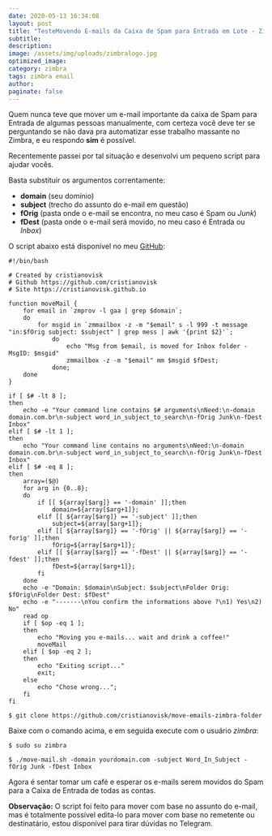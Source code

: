 ```yaml
---
date: 2020-05-13 16:34:08
layout: post
title: "TesteMovendo E-mails da Caixa de Spam para Entrada em Lote - Zimbra"
subtitle:
description:
image: /assets/img/uploads/zimbralogo.jpg
optimized_image:
category: zimbra
tags: zimbra email
author:
paginate: false
---
```

Quem nunca teve que mover um e-mail importante da caixa de Spam para Entrada de algumas pessoas manualmente, com certeza você deve ter se perguntando se não dava pra automatizar esse trabalho massante no Zimbra, e eu respondo **sim** é possível.

Recentemente passei por tal situação e desenvolvi um pequeno script para ajudar vocês.

Basta substituir os argumentos correntamente:

- **domain** (seu domínio)
- **subject** (trecho do assunto do e-mail em questão)
- **fOrig** (pasta onde o e-mail se encontra, no meu caso é Spam ou *Junk*)
- **fDest** (pasta  onde o e-mail será movido, no meu caso é Entrada ou *Inbox*)

O script abaixo está disponível no meu [GitHub](https://github.com/cristianovisk/move-emails-zimbra-folder):

    #!/bin/bash

    # Created by cristianovisk
    # Github https://github.com/cristianovisk
    # Site https://cristianovisk.github.io

    function moveMail {
        for email in `zmprov -l gaa | grep $domain`;
        do
            for msgid in `zmmailbox -z -m "$email" s -l 999 -t message "in:$fOrig subject: $subject" | grep mess | awk '{print $2}'`;
                do
                    echo "Msg from $email, is moved for Inbox folder - MsgID: $msgid"   
                    zmmailbox -z -m "$email" mm $msgid $fDest;
                done;
        done
    }

    if [ $# -lt 8 ];
    then
        echo -e "Your command line contains $# arguments\nNeed:\n-domain domain.com.br\n-subject word_in_subject_to_search\n-fOrig Junk\n-fDest Inbox"
    elif [ $# -lt 1 ];
    then
        echo "Your command line contains no arguments\nNeed:\n-domain domain.com.br\n-subject word_in_subject_to_search\n-fOrig Junk\n-fDest Inbox"
    elif [ $# -eq 8 ];
    then
        array=($@)
        for arg in {0..8};
        do
            if [[ ${array[$arg]} == '-domain' ]];then
                domain=${array[$arg+1]};
            elif [[ ${array[$arg]} == '-subject' ]];then
                subject=${array[$arg+1]};
            elif [[ ${array[$arg]} == '-fOrig' || ${array[$arg]} == '-forig' ]];then
                fOrig=${array[$arg+1]};
            elif [[ ${array[$arg]} == '-fDest' || ${array[$arg]} == '-fdest' ]];then
                fDest=${array[$arg+1]};
            fi
        done
        echo -e "Domain: $domain\nSubject: $subject\nFolder Orig: $fOrig\nFolder Dest: $fDest"
        echo -e "-------\nYou confirm the informations above ?\n1) Yes\n2) No"
        read op
        if [ $op -eq 1 ];
        then
            echo "Moving you e-mails... wait and drink a coffee!"
            moveMail
        elif [ $op -eq 2 ];
        then
            echo "Exiting script..."
            exit;
        else
            echo "Chose wrong...";
        fi
    fi

```$ git clone https://github.com/cristianovisk/move-emails-zimbra-folder```

Baixe com o comando acima, e em seguida execute com o usuário *zimbra*:

```$ sudo su zimbra```

```$ ./move-mail.sh -domain yourdomain.com -subject Word_In_Subject -fOrig Junk -fDest Inbox```

Agora é sentar tomar um café e esperar os e-mails serem movidos do Spam para a Caixa de Entrada de todas as contas.

**Observação:** O script foi feito para mover com base no assunto do e-mail, mas é totalmente possível edita-lo para mover com base no remetente ou destinatário, estou disponível para tirar dúvidas no Telegram.
